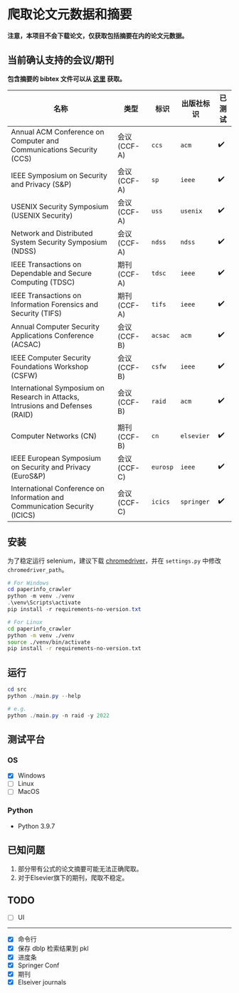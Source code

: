 # 爬取论文元数据和摘要

**注意，本项目不会下载论文，仅获取包括摘要在内的论文元数据。**

## 当前确认支持的会议/期刊

**包含摘要的 bibtex 文件可以从 [这里](https://github.com/Lraxer/paper_metadata) 获取。**

| 名称                                                                           | 类型         | 标识     | 出版社标识 | 已测试 |
| ------------------------------------------------------------------------------ | ------------ | -------- | ---------- | ------ |
| Annual ACM Conference on Computer and Communications Security (CCS)            | 会议 (CCF-A) | `ccs`    | `acm`      | ✔️     |
| IEEE Symposium on Security and Privacy (S&P)                                   | 会议 (CCF-A) | `sp`     | `ieee`     | ✔️     |
| USENIX Security Symposium (USENIX Security)                                    | 会议 (CCF-A) | `uss`    | `usenix`   | ✔️     |
| Network and Distributed System Security Symposium (NDSS)                       | 会议 (CCF-A) | `ndss`   | `ndss`     | ✔️     |
| IEEE Transactions on Dependable and Secure Computing (TDSC)                    | 期刊 (CCF-A) | `tdsc`   | `ieee`     | ✔️     |
| IEEE Transactions on Information Forensics and Security (TIFS)                 | 期刊 (CCF-A) | `tifs`   | `ieee`     | ✔️     |
| Annual Computer Security Applications Conference (ACSAC)                       | 会议 (CCF-B) | `acsac`  | `acm`      | ✔️     |
| IEEE Computer Security Foundations Workshop (CSFW)                             | 会议 (CCF-B) | `csfw`   | `ieee`     | ✔️     |
| International Symposium on Research in Attacks, Intrusions and Defenses (RAID) | 会议 (CCF-B) | `raid`   | `acm`      | ✔️     |
| Computer Networks (CN) | 期刊 (CCF-B) | `cn` | `elsevier` | ✔️ |
| IEEE European Symposium on Security and Privacy (EuroS&P)                      | 会议 (CCF-C) | `eurosp` | `ieee`     | ✔️     |
| International Conference on Information and Communication Security (ICICS)     | 会议 (CCF-C) | `icics`  | `springer` | ✔️     |

## 安装

为了稳定运行 selenium，建议下载 [chromedriver](https://googlechromelabs.github.io/chrome-for-testing/)，并在 `settings.py` 中修改 `chromedriver_path`。

```powershell
# For Windows
cd paperinfo_crawler
python -m venv ./venv
.\venv\Scripts\activate
pip install -r requirements-no-version.txt
```

```bash
# For Linux
cd paperinfo_crawler
python -m venv ./venv
source ./venv/bin/activate
pip install -r requirements-no-version.txt
```

## 运行

```powershell
cd src
python ./main.py --help

# e.g.
python ./main.py -n raid -y 2022
```

## 测试平台

### OS

- [x] Windows
- [ ] Linux
- [ ] MacOS

### Python

- Python 3.9.7

## 已知问题

1. 部分带有公式的论文摘要可能无法正确爬取。
2. 对于Elsevier旗下的期刊，爬取不稳定。

## TODO

- [ ] UI

---

- [x] 命令行
- [x] 保存 dblp 检索结果到 pkl
- [x] 进度条
- [x] Springer Conf
- [x] 期刊
- [x] Elseiver journals
